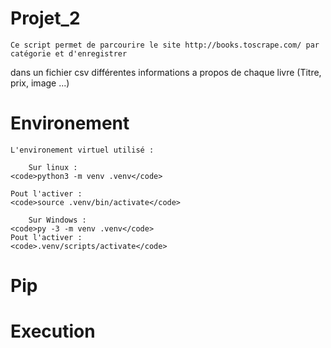 # Projet_2

    Ce script permet de parcourire le site http://books.toscrape.com/ par catégorie et d'enregistrer 
dans un fichier csv différentes informations a propos de chaque livre (Titre, prix, image ...)

# Environement

    L'environement virtuel utilisé :

        Sur linux :
    <code>python3 -m venv .venv</code>

    Pout l'activer :
    <code>source .venv/bin/activate</code>

        Sur Windows :
    <code>py -3 -m venv .venv</code>
    Pout l'activer :
    <code>.venv/scripts/activate</code>

    
# Pip


# Execution



